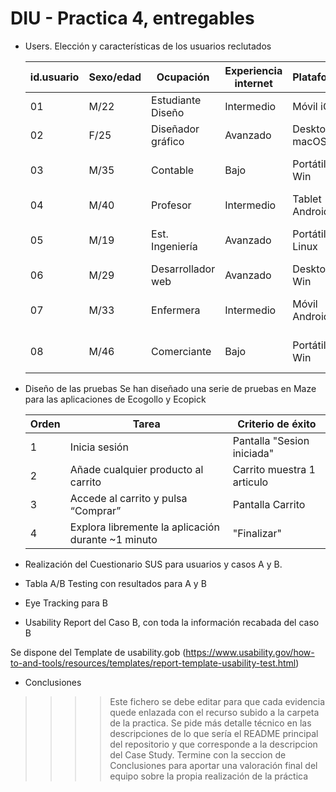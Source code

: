 # DIU - Practica 4, entregables

- Users. Elección y características de los usuarios reclutados

  | id.usuario | Sexo/edad | Ocupación | Experiencia internet  | Plataforma | Perfil cubierto | Test | SUS score |
  | ---------- | --------- | --------- | --------------------  | ---------- | --------------- | ---- | --------- |
  |     01     |    M/22   | Estudiante Diseño    |      Intermedio       |   Móvil iOS  | Usuario ocasional | A | SUS score |
  |     02     |    F/25   | Diseñador gráfico |         Avanzado           |    Desktop macOS   | Experto UI | A | SUS score |
  |     03     |    M/35   | Contable  |       Bajo         |   Portátil Win  | Usuario poco hábil | A | SUS score |
  |     04     |    M/40   | Profesor  |       Intermedio         |    Tablet Android   | Usuario ocasional | A | SUS score |
  |     05     |    M/19   | Est. Ingeniería  |       Avanzado        |    Portátil Linux   | Usuario poco hábil | B | SUS score |
  |     06     |    M/29   | Desarrollador web  |       Avanzado        |    Desktop Win   | Usuario experto | B | SUS score |
  |     07     |    M/33   | Enfermera   |       Intermedio         |    Móvil Android   | Usuario poco hábil | B | SUS score |
  |     08     |    M/46   | Comerciante  |       Bajo         |    Portátil Win   | Usuario poco hábil | B | SUS score |

- Diseño de las pruebas
Se han diseñado una serie de pruebas en Maze para las aplicaciones de Ecogollo y Ecopick

  | Orden | Tarea | Criterio de éxito |
  | ---------- | --------- | --------- |
  |     1     |    Inicia sesión   | Pantalla "Sesion iniciada"    |
  |     2     |    Añade cualquier producto al carrito   | Carrito muestra 1 articulo |
  |     3     |    Accede al carrito y pulsa “Comprar”   | Pantalla Carrito  |
  |     4     |    Explora libremente la aplicación durante ~1 minuto   | "Finalizar"  |


- Realización del Cuestionario SUS para usuarios y casos A y B.
- Tabla A/B Testing con resultados para A y B
- Eye Tracking para B
- Usability Report del Caso B, con toda la información recabada del caso B

Se dispone del Template de usability.gob (https://www.usability.gov/how-to-and-tools/resources/templates/report-template-usability-test.html) 
- Conclusiones

>>>> Este fichero se debe editar para que cada evidencia quede enlazada con el recurso subido a la carpeta de la practica. Se pide más detalle técnico en las descripciones de lo que sería el README principal del repositorio y que corresponde a la descripcion del Case Study.
>>>> Termine con la seccion de Conclusiones para aportar una valoración final del equipo sobre la propia realización de la práctica
